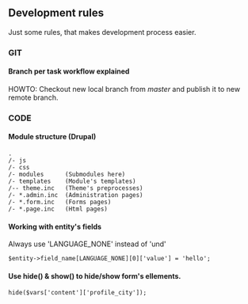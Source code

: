 ## Development rules
Just some rules, that makes development process easier.

### GIT
#### Branch per task workflow explained
HOWTO: Checkout new local branch from _master_ and publish it to new remote branch.

### CODE
#### Module structure (Drupal)
    .
    /- js
    /- css
    /- modules      (Submodules here)
    /- templates    (Module's templates)
    /-- theme.inc   (Theme's preprocesses)
    /- *.admin.inc  (Administration pages)
    /- *.form.inc   (Forms pages)
    /- *.page.inc   (Html pages)

#### Working with entity's fields
Always use 'LANGUAGE_NONE' instead of 'und'

`$entity->field_name[LANGUAGE_NONE][0]['value'] = 'hello';`

#### Use hide() & show() to hide/show form's ellements.

`hide($vars['content']['profile_city']);`
